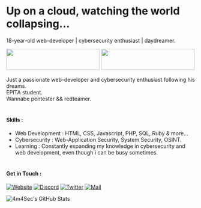 <!-- Header -->
# <h1> Up on a cloud, watching the world collapsing... </h1>

18-year-old web-developer | cybersecurity enthusiast | daydreamer.

<!-- Badge -->
<a href="https://tryhackme.com/p/dawnl3ss"><img src="https://tryhackme-badges.s3.amazonaws.com/dawnl3ss.png" width="249" height="56"></a>
<a href="https://app.hackthebox.com/profile/1321357"><img src="https://github.com/dawnl3ss/dawnl3ss/blob/main/hackthebox.png" width="249" height="56"></a>

<!-- Introduction -->
Just a passionate web-developer and cybersecurity enthusiast following his dreams.  
EPITA student.  
Wannabe pentester && redteamer.

<!-- Skills -->
# <h4> Skills : </h3>
- Web Development : HTML, CSS, Javascript, PHP, SQL, Ruby & more...  
- Cybersecurity : Web-Application Security, System Security, OSINT.  
- Learning : Constantly expanding my knowledge in cybersecurity and web development, even though i can be busy sometimes.

<!-- Contact Me -->
# <h4> Get in Touch : </a>
[![Website](https://img.shields.io/badge/-Webiste-000?style=for-the-badge&logo=webpack&logoColor=17ff3e&color:FFF)](https://dawnl3ss.me/)
[![Discord](https://img.shields.io/badge/-Discord-000?style=for-the-badge&logo=discord&logoColor=17ff3e&color:FFF)](https://discordapp.com/users/358529816145821696)
[![Twitter](https://img.shields.io/badge/-Twitter-000?style=for-the-badge&logo=twitter&logoColor=17ff3e&color:FFF)](https://twitter.com/_dawnl3ss)
[![Mail](https://img.shields.io/badge/-Mail%20Me-000?style=for-the-badge&logo=gmail&logoColor=17ff3e&color:FFF)](mailto:dawnl3ss@gmail.com)

<!-- GitHub Stats -->
![4m4Sec's GitHub Stats](https://github-readme-stats.vercel.app/api?username=dawnl3ss&show_icons=true&count_private=true&theme=dark)
